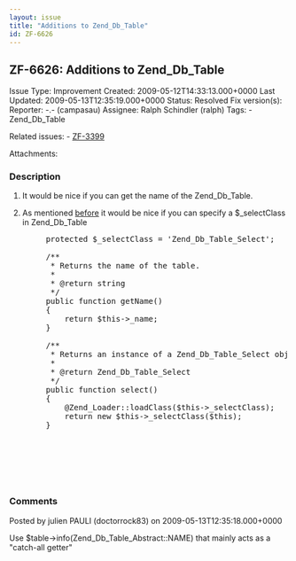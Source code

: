 ```yaml
---
layout: issue
title: "Additions to Zend_Db_Table"
id: ZF-6626
---
```


ZF-6626: Additions to Zend\_Db\_Table
-------------------------------------

 Issue Type: Improvement Created: 2009-05-12T14:33:13.000+0000 Last Updated: 2009-05-13T12:35:19.000+0000 Status: Resolved Fix version(s): 
 Reporter:  -.- (campasau)  Assignee:  Ralph Schindler (ralph)  Tags: - Zend\_Db\_Table
 
 Related issues: - [ZF-3399](/issues/browse/ZF-3399)
 
 Attachments: 
### Description

1. It would be nice if you can get the name of the Zend\_Db\_Table.
2. As mentioned [before](http://framework.zend.com/issues/browse/ZF-3399) it would be nice if you can specify a $\_selectClass in Zend\_Db\_Table
 

    <pre class="highlight">
        protected $_selectClass = 'Zend_Db_Table_Select';
        
        /**
         * Returns the name of the table.
         * 
         * @return string
         */
        public function getName()
        {
            return $this->_name;
        }
        
        /**
         * Returns an instance of a Zend_Db_Table_Select object.
         *
         * @return Zend_Db_Table_Select
         */
        public function select()
        {
            @Zend_Loader::loadClass($this->_selectClass);
            return new $this->_selectClass($this);
        }


 

 

### Comments

Posted by julien PAULI (doctorrock83) on 2009-05-13T12:35:18.000+0000

Use $table->info(Zend\_Db\_Table\_Abstract::NAME) that mainly acts as a "catch-all getter"

 

 